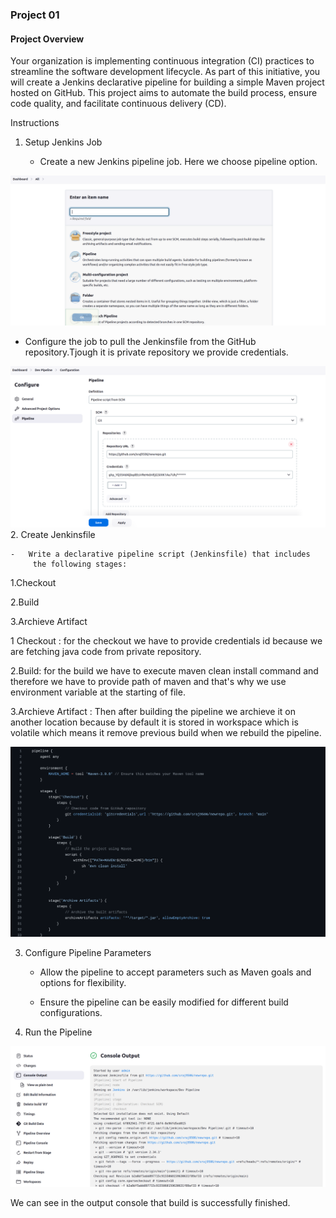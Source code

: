 ### Project 01

#### Project Overview

Your organization is implementing continuous integration (CI) practices
to streamline the software development lifecycle. As part of this
initiative, you will create a Jenkins declarative pipeline for building
a simple Maven project hosted on GitHub. This project aims to automate
the build process, ensure code quality, and facilitate continuous
delivery (CD).

Instructions

1.  Setup Jenkins Job

    -   Create a new Jenkins pipeline job. Here we choose pipeline
         option.

 ![](.//media/image1.png)
-   Configure the job to pull the Jenkinsfile from the GitHub
     repository.Tjough it is private repository we provide credentials.

 ![](.//media/image2.png)
2.  Create Jenkinsfile

    -   Write a declarative pipeline script (Jenkinsfile) that includes
         the following stages:

 1.Checkout

 2.Build

 3.Archieve Artifact

 1 Checkout : for the checkout we have to provide credentials id
 because we are fetching java code from private repository.

 2.Build: for the build we have to execute maven clean install command
 and therefore we have to provide path of maven and that's why we use
 environment variable at the starting of file.

 3.Archieve Artifact : Then after building the pipeline we archieve it
 on another location because by default it is stored in workspace which
 is volatile which means it remove previous build when we rebuild the
 pipeline.

![](.//media/image3.png)

3.  Configure Pipeline Parameters

    -   Allow the pipeline to accept parameters such as Maven goals and
         options for flexibility.

    -   Ensure the pipeline can be easily modified for different build
         configurations.

4.  Run the Pipeline

 ![](.//media/image4.png)

 We can see in the output console that build is successfully finished.

